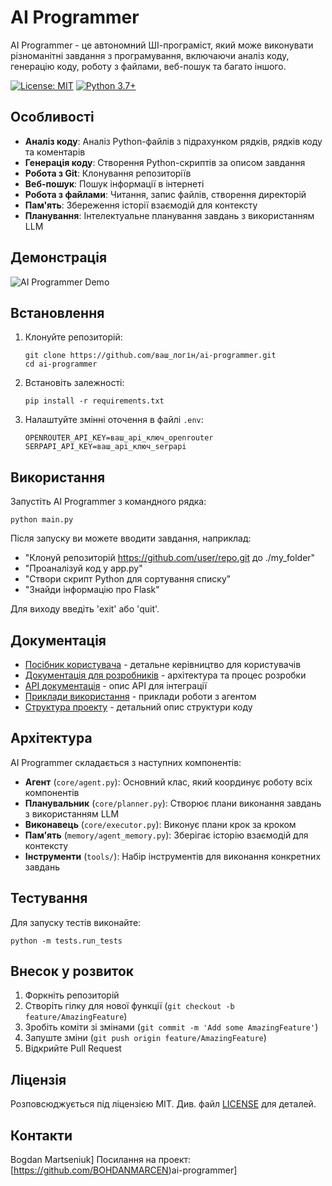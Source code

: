 # AI Programmer

AI Programmer - це автономний ШІ-програміст, який може виконувати різноманітні завдання з програмування, включаючи аналіз коду, генерацію коду, роботу з файлами, веб-пошук та багато іншого.

[![License: MIT](https://img.shields.io/badge/License-MIT-yellow.svg)](https://opensource.org/licenses/MIT)
[![Python 3.7+](https://img.shields.io/badge/python-3.7+-blue.svg)](https://www.python.org/downloads/)

## Особливості

- **Аналіз коду**: Аналіз Python-файлів з підрахунком рядків, рядків коду та коментарів
- **Генерація коду**: Створення Python-скриптів за описом завдання
- **Робота з Git**: Клонування репозиторіїв
- **Веб-пошук**: Пошук інформації в інтернеті
- **Робота з файлами**: Читання, запис файлів, створення директорій
- **Пам'ять**: Збереження історії взаємодій для контексту
- **Планування**: Інтелектуальне планування завдань з використанням LLM

## Демонстрація

![AI Programmer Demo](demo.gif)

## Встановлення

1. Клонуйте репозиторій:
   ```
   git clone https://github.com/ваш_логін/ai-programmer.git
   cd ai-programmer
   ```

2. Встановіть залежності:
   ```
   pip install -r requirements.txt
   ```

3. Налаштуйте змінні оточення в файлі `.env`:
   ```
   OPENROUTER_API_KEY=ваш_api_ключ_openrouter
   SERPAPI_API_KEY=ваш_api_ключ_serpapi
   ```

## Використання

Запустіть AI Programmer з командного рядка:
```
python main.py
```

Після запуску ви можете вводити завдання, наприклад:
- "Клонуй репозиторій https://github.com/user/repo.git до ./my_folder"
- "Проаналізуй код у app.py"
- "Створи скрипт Python для сортування списку"
- "Знайди інформацію про Flask"

Для виходу введіть 'exit' або 'quit'.

## Документація

- [Посібник користувача](docs/USER_GUIDE.md) - детальне керівництво для користувачів
- [Документація для розробників](docs/DEVELOPMENT.md) - архітектура та процес розробки
- [API документація](docs/API.md) - опис API для інтеграції
- [Приклади використання](docs/EXAMPLES.md) - приклади роботи з агентом
- [Структура проекту](docs/PROJECT_STRUCTURE.md) - детальний опис структури коду

## Архітектура

AI Programmer складається з наступних компонентів:

- **Агент** (`core/agent.py`): Основний клас, який координує роботу всіх компонентів
- **Планувальник** (`core/planner.py`): Створює плани виконання завдань з використанням LLM
- **Виконавець** (`core/executor.py`): Виконує плани крок за кроком
- **Пам'ять** (`memory/agent_memory.py`): Зберігає історію взаємодій для контексту
- **Інструменти** (`tools/`): Набір інструментів для виконання конкретних завдань

## Тестування

Для запуску тестів виконайте:
```
python -m tests.run_tests
```

## Внесок у розвиток

1. Форкніть репозиторій
2. Створіть гілку для нової функції (`git checkout -b feature/AmazingFeature`)
3. Зробіть коміти зі змінами (`git commit -m 'Add some AmazingFeature'`)
4. Запуште зміни (`git push origin feature/AmazingFeature`)
5. Відкрийте Pull Request

## Ліцензія

Розповсюджується під ліцензією MIT. Див. файл [LICENSE](LICENSE) для деталей.

## Контакти

Bogdan Martseniuk] 
Посилання на проект: [https://github.com/BOHDANMARCEN)ai-programmer]
